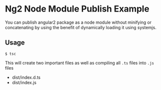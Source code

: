 # Ng2 Node Module Publish Example

You can publish angular2 package as a node module without minifying or concatenating by using the benefit of dynamically loading it using systemjs.

## Usage

`$ tsc`

This will create two important files as well as compiling all `.ts` files into `.js` files

 * dist/index.d.ts
 * dist/index.js


